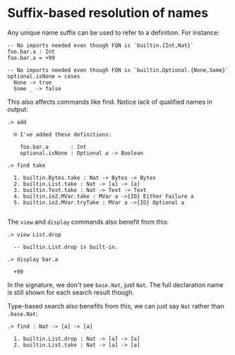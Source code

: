 # Suffix-based resolution of names

Any unique name suffix can be used to refer to a definition. For instance:

```unison
-- No imports needed even though FQN is `builtin.{Int,Nat}`
foo.bar.a : Int
foo.bar.a = +99

-- No imports needed even though FQN is `builtin.Optional.{None,Some}`
optional.isNone = cases
  None -> true
  Some _ -> false
```

This also affects commands like find. Notice lack of qualified names in output:

```ucm
.> add

  ⍟ I've added these definitions:
  
    foo.bar.a       : Int
    optional.isNone : Optional a -> Boolean

.> find take

  1. builtin.Bytes.take : Nat -> Bytes -> Bytes
  2. builtin.List.take : Nat -> [a] -> [a]
  3. builtin.Text.take : Nat -> Text -> Text
  4. builtin.io2.MVar.take : MVar a ->{IO} Either Failure a
  5. builtin.io2.MVar.tryTake : MVar a ->{IO} Optional a
  

```
The `view` and `display` commands also benefit from this:

```ucm
.> view List.drop

  -- builtin.List.drop is built-in.

.> display bar.a

  +99

```
In the signature, we don't see `base.Nat`, just `Nat`. The full declaration name is still shown for each search result though.

Type-based search also benefits from this, we can just say `Nat` rather than `.base.Nat`:

```ucm
.> find : Nat -> [a] -> [a]

  1. builtin.List.drop : Nat -> [a] -> [a]
  2. builtin.List.take : Nat -> [a] -> [a]
  

```

